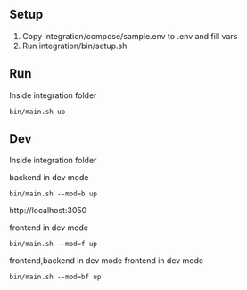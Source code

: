 ## Setup

1. Copy integration/compose/sample.env to .env and fill vars
2. Run integration/bin/setup.sh

## Run

Inside integration folder
```
bin/main.sh up
```

## Dev

Inside integration folder

backend in dev mode

```
bin/main.sh --mod=b up
```
http://localhost:3050

frontend in dev mode
```
bin/main.sh --mod=f up
```

frontend,backend in dev mode
frontend in dev mode
```
bin/main.sh --mod=bf up
```

